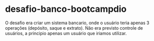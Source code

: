 # desafio-banco-bootcampdio


O desafio era criar um sistema bancario, onde o usuário teria apenas 3 operações (depósito, saque e extrato). 
Não era previsto controle de usuários, a principio apenas um usuário que iriamos utilizar. 